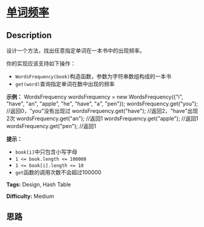 # [单词频率][title]

## Description

设计一个方法，找出任意指定单词在一本书中的出现频率。

你的实现应该支持如下操作：

  * `WordsFrequency(book)`构造函数，参数为字符串数组构成的一本书
  * `get(word)`查询指定单词在数中出现的频率

**示例：**
            WordsFrequency wordsFrequency = new WordsFrequency({"i", "have", "an", "apple", "he", "have", "a", "pen"});    wordsFrequency.get("you"); //返回0，"you"没有出现过    wordsFrequency.get("have"); //返回2，"have"出现2次    wordsFrequency.get("an"); //返回1    wordsFrequency.get("apple"); //返回1    wordsFrequency.get("pen"); //返回1    

**提示：**

  * `book[i]`中只包含小写字母
  * `1 <= book.length <= 100000`
  * `1 <= book[i].length <= 10`
  * `get`函数的调用次数不会超过100000


**Tags:** Design, Hash Table

**Difficulty:** Medium

## 思路

[title]: https://leetcode-cn.com/problems/words-frequency-lcci
